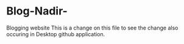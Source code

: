 # Blog-Nadir-
 Blogging website
This is a change on this file to see the change also occuring in Desktop github application. 
